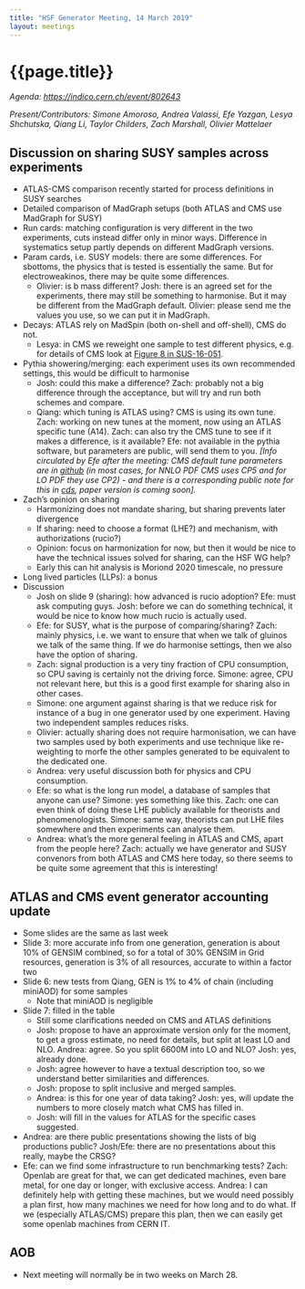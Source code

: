 ```yaml
---
title: "HSF Generator Meeting, 14 March 2019"
layout: meetings
---
```

# {{page.title}}

*Agenda:
[<span class="underline">https://indico.cern.ch/event/802643</span>](https://indico.cern.ch/event/802643)*

*Present/Contributors: Simone Amoroso, Andrea Valassi, Efe Yazgan, Lesya
Shchutska, Qiang Li, Taylor Childers, Zach Marshall, Olivier Mattelaer*

## Discussion on sharing SUSY samples across experiments
  - ATLAS-CMS comparison recently started for process definitions in
    SUSY searches
  - Detailed comparison of MadGraph setups (both ATLAS and CMS use
    MadGraph for SUSY)
  - Run cards: matching configuration is very different in the two
    experiments, cuts instead differ only in minor ways. Difference in
    systematics setup partly depends on different MadGraph versions.
  - Param cards, i.e. SUSY models: there are some differences. For
    sbottoms, the physics that is tested is essentially the same. But
    for electroweakinos, there may be quite some differences.
      - Olivier: is b mass different? Josh: there is an agreed set for
        the experiments, there may still be something to harmonise.
        But it may be different from the MadGraph default. Olivier:
        please send me the values you use, so we can put it in
        MadGraph.
  - Decays: ATLAS rely on MadSpin (both on-shell and off-shell), CMS
    do not.
      - Lesya: in CMS we reweight one sample to test different
        physics, e.g. for details of CMS look at
        [<span class="underline">Figure 8 in
        SUS-16-051</span>](http://cms-results.web.cern.ch/cms-results/public-results/publications/SUS-16-051/index.html#Figure-aux_008).
  - Pythia showering/merging: each experiment uses its own recommended
    settings, this would be difficult to harmonise
      - Josh: could this make a difference? Zach: probably not a big
        difference through the acceptance, but will try and run both
        schemes and compare.
      - Qiang: which tuning is ATLAS using? CMS is using its own tune.
        Zach: working on new tunes at the moment, now using an ATLAS
        specific tune (A14). Zach: can also try the CMS tune to see if
        it makes a difference, is it available? Efe: not available in
        the pythia software, but parameters are public, will send them
        to you. *\[Info circulated by Efe after the meeting: CMS
        default tune parameters are in
        [<span class="underline">github</span>](https://github.com/cms-sw/cmssw/tree/master/Configuration/Generator/python/MCTunes2017)
        (in most cases, for NNLO PDF CMS uses CP5 and for LO PDF they
        use CP2) - and there is a corresponding public note for this
        in
        [<span class="underline">cds</span>](https://cds.cern.ch/record/2636284?ln=en),
        paper version is coming soon\].*
  - Zach’s opinion on sharing
      - Harmonizing does not mandate sharing, but sharing prevents
        later divergence
      - If sharing: need to choose a format (LHE?) and mechanism, with
        authorizations (rucio?)
      - Opinion: focus on harmonization for now, but then it would be
        nice to have the technical issues solved for sharing, can the
        HSF WG help?
      - Early this can hit analysis is Moriond 2020 timescale, no
        pressure
  - Long lived particles (LLPs): a bonus
  - Discussion
      - Josh on slide 9 (sharing): how advanced is rucio adoption?
        Efe: must ask computing guys. Josh: before we can do something
        technical, it would be nice to know how much rucio is actually
        used.
      - Efe: for SUSY, what is the purpose of comparing/sharing? Zach:
        mainly physics, i.e. we want to ensure that when we talk of
        gluinos we talk of the same thing. If we do harmonise
        settings, then we also have the option of sharing.
      - Zach: signal production is a very tiny fraction of CPU
        consumption, so CPU saving is certainly not the driving force.
        Simone: agree, CPU not relevant here, but this is a good first
        example for sharing also in other cases.
      - Simone: one argument against sharing is that we reduce risk
        for instance of a bug in one generator used by one experiment.
        Having two independent samples reduces risks.
      - Olivier: actually sharing does not require harmonisation, we
        can have two samples used by both experiments and use
        technique like re-weighting to morfe the other samples
        generated to be equivalent to the dedicated one.
      - Andrea: very useful discussion both for physics and CPU
        consumption.
      - Efe: so what is the long run model, a database of samples that
        anyone can use? Simone: yes something like this. Zach: one can
        even think of doing these LHE publicly available for theorists
        and phenomenologists. Simone: same way, theorists can put LHE
        files somewhere and then experiments can analyse them.
      - Andrea: what’s the more general feeling in ATLAS and CMS,
        apart from the people here? Zach: actually we have generator
        and SUSY convenors from both ATLAS and CMS here today, so
        there seems to be quite some agreement that this is
        interesting\!

## ATLAS and CMS event generator accounting update 
  - Some slides are the same as last week
  - Slide 3: more accurate info from one generation, generation is
    about 10% of GENSIM combined, so for a total of 30% GENSIM in Grid
    resources, generation is 3% of all resources, accurate to within a
    factor two
  - Slide 6: new tests from Qiang, GEN is 1% to 4% of chain (including
    miniAOD) for some samples
      - Note that miniAOD is negligible
  - Slide 7: filled in the table
      - Still some clarifications needed on CMS and ATLAS definitions
      - Josh: propose to have an approximate version only for the
        moment, to get a gross estimate, no need for details, but
        split at least LO and NLO. Andrea: agree. So you split 6600M
        into LO and NLO? Josh: yes, already done.
      - Josh: agree however to have a textual description too, so we
        understand better similarities and differences.
      - Josh: propose to split inclusive and merged samples.
      - Andrea: is this for one year of data taking? Josh: yes, will
        update the numbers to more closely match what CMS has filled
        in.
      - Josh: will fill in the values for ATLAS for the specific cases
        suggested.
  - Andrea: are there public presentations showing the lists of big
    productions public? Josh/Efe: there are no presentations about
    this really, maybe the CRSG?
  - Efe: can we find some infrastructure to run benchmarking tests?
    Zach: Openlab are great for that, we can get dedicated machines,
    even bare metal, for one day or longer, with exclusive access.
    Andrea: I can definitely help with getting these machines, but we
    would need possibly a plan first, how many machines we need for
    how long and to do what. If we (especially ATLAS/CMS) prepare this
    plan, then we can easily get some openlab machines from CERN IT.

## AOB
  - Next meeting will normally be in two weeks on March 28.
